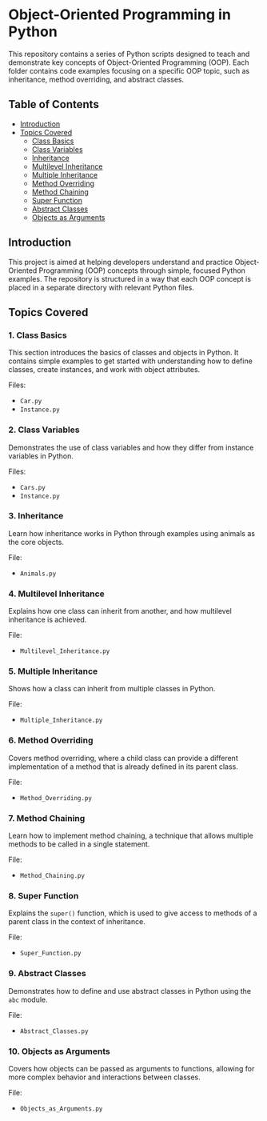 # Object-Oriented Programming in Python

This repository contains a series of Python scripts designed to teach and demonstrate key concepts of Object-Oriented Programming (OOP). Each folder contains code examples focusing on a specific OOP topic, such as inheritance, method overriding, and abstract classes.

## Table of Contents

- [Introduction](#introduction)
- [Topics Covered](#topics-covered)
  - [Class Basics](#1-class-basics)
  - [Class Variables](#2-class-variables)
  - [Inheritance](#3-inheritance)
  - [Multilevel Inheritance](#4-multilevel-inheritance)
  - [Multiple Inheritance](#5-multiple-inheritance)
  - [Method Overriding](#6-method-overriding)
  - [Method Chaining](#7-method-chaining)
  - [Super Function](#8-super-function)
  - [Abstract Classes](#9-abstract-classes)
  - [Objects as Arguments](#10-objects-as-arguments)

## Introduction

This project is aimed at helping developers understand and practice Object-Oriented Programming (OOP) concepts through simple, focused Python examples. The repository is structured in a way that each OOP concept is placed in a separate directory with relevant Python files.

## Topics Covered

### 1. Class Basics

This section introduces the basics of classes and objects in Python. It contains simple examples to get started with understanding how to define classes, create instances, and work with object attributes.

Files:
- `Car.py`
- `Instance.py`

### 2. Class Variables

Demonstrates the use of class variables and how they differ from instance variables in Python.

Files:
- `Cars.py`
- `Instance.py`

### 3. Inheritance

Learn how inheritance works in Python through examples using animals as the core objects.

File:
- `Animals.py`

### 4. Multilevel Inheritance

Explains how one class can inherit from another, and how multilevel inheritance is achieved.

File:
- `Multilevel_Inheritance.py`

### 5. Multiple Inheritance

Shows how a class can inherit from multiple classes in Python.

File:
- `Multiple_Inheritance.py`

### 6. Method Overriding

Covers method overriding, where a child class can provide a different implementation of a method that is already defined in its parent class.

File:
- `Method_Overriding.py`

### 7. Method Chaining

Learn how to implement method chaining, a technique that allows multiple methods to be called in a single statement.

File:
- `Method_Chaining.py`

### 8. Super Function

Explains the `super()` function, which is used to give access to methods of a parent class in the context of inheritance.

File:
- `Super_Function.py`

### 9. Abstract Classes

Demonstrates how to define and use abstract classes in Python using the `abc` module.

File:
- `Abstract_Classes.py`

### 10. Objects as Arguments

Covers how objects can be passed as arguments to functions, allowing for more complex behavior and interactions between classes.

File:
- `Objects_as_Arguments.py`
